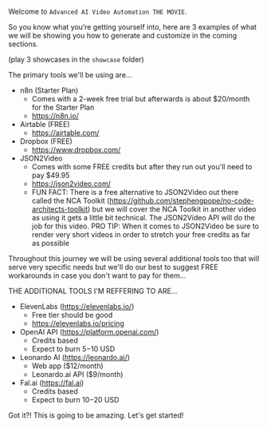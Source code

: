 Welcome to `Advanced AI Video Automation THE MOVIE`.

So you know what you’re getting yourself into, here are 3 examples of what we will be showing you how to generate and customize in the coming sections.

(play 3 showcases in the `showcase` folder)

The primary tools we'll be using are... 

- n8n (Starter Plan)
  - Comes with a 2-week free trial but afterwards is about $20/month for the Starter Plan
  - https://n8n.io/
- Airtable (FREE)
  - https://airtable.com/
- Dropbox (FREE)
  - https://www.dropbox.com/
- JSON2Video
  - Comes with some FREE credits but after they run out you'll need to pay $49.95
  - https://json2video.com/
  - FUN FACT: There is a free alternative to JSON2Video out there called the NCA Toolkit (https://github.com/stephengpope/no-code-architects-toolkit) but we will cover the NCA Toolkit in another video as using it gets a little bit technical. The JSON2Video API will do the job for this video. PRO TIP: When it comes to JSON2Video be sure to render very short videos in order to stretch your free credits as far as possible

Throughout this journey we will be using several additional tools too that will serve very specific needs but we'll do our best to suggest FREE workarounds in case you don't want to pay for them...

THE ADDITIONAL TOOLS I'M REFFERING TO ARE...

- ElevenLabs (https://elevenlabs.io/)
  - Free tier should be good
  - https://elevenlabs.io/pricing
- OpenAI API (https://platform.openai.com/)
  - Credits based
  - Expect to burn $5-$10 USD
- Leonardo AI (https://leonardo.ai/)
  - Web app ($12/month)
  - Leonardo.ai API ($9/month)
-  Fal.ai (https://fal.ai)
    - Credits based
    - Expect to burn $10-$20 USD

Got it?! This is going to be amazing. Let's get started!

